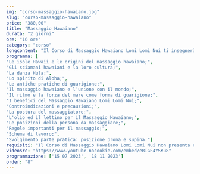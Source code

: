 ```yaml
---
img: "corso-massaggio-hawaiano.jpg"
slug: "corso-massaggio-hawaiano"
price: "380,00"
title: "Massaggio Hawaiano"
durata: "2 giorni"
ore: "16 ore"
category: "corso"
longcontent: "Il Corso di Massaggio Hawaiano Lomi Lomi Nui ti insegnerà una tecnica olistica che nasce dalla filosofia di vita polinesiana chiamata huna, il “segreto”. Questa filosofia si basa sull’idea che ognuno di noi crea la propria realtà con i propri pensieri, sentimenti e azioni, e che possiamo cambiare le nostre convinzioni limitanti per realizzare i nostri desideri. Il massaggio hawaiano lomi lomi nui è una tecnica di manipolazione fisica ed energetica che agisce su tutto il corpo con movimenti fluidi e ritmici, che ricordano le onde del mare. Il massaggio hawaiano lomi lomi nui si adatta alle tensioni del ricevente, alternando dolcezza ed energia, lentezza e rapidità, intensità e leggerezza. Il massaggio hawaiano lomi lomi nui ha effetti benefici su tutto il corpo e la mente: favorisce la circolazione venosa, linfatica e arteriosa, stimola il metabolismo e l’eliminazione delle tossine, allunga e rilassa i tessuti molli e le articolazioni, crea calore e benessere. Nel corso imparerai la teoria e la pratica del massaggio hawaiano lomi lomi nui, studierai la filosofia huna e le sue applicazioni, approfondirai le tecniche di manipolazione con le mani e gli avambracci su tutto il corpo. Il corso ti renderà in grado di praticare un massaggio hawaiano lomi lomi nui efficace e sicuro, ottenendo un’azione riflessa su tutto il sistema connettivo."
programma: [
"Le isole Hawaii e le origini del massaggio hawaiano;",
"Gli sciamani hawaiani e la loro cultura;",
"La danza Hula;",
"Lo spirito di Aloha;",
"Le antiche pratiche di guarigione;",
"Il massaggio hawaiano e l’unione con il mondo;",
"Il ritmo e la forza del mare come forma di guarigione;",
"I benefici del Massaggio Hawaiano Lomi Lomi Nui;",
"Controindicazioni e precauzioni;",
"La postura del massaggiatore;",
"L'olio ed il lettino per il Massaggio Hawaiano;",
"Le posizioni della persona da massaggiare;",
"Regole importanti per il massaggio;",
"Schema di lavoro;",
"Svolgimento parte pratica: posizione prona e supina."]
requisiti: "Il Corso di Massaggio Hawaiano Lomi Lomi Nui non presenta requisiti ed è un corso aperto a tutti."
videosrc: "https://www.youtube-nocookie.com/embed/eRIGF4YSKu8"
programmazione: ['15 07 2023', '18 11 2023']  
order: "8"
---
```

